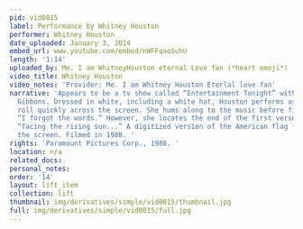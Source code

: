 ```yaml
---
pid: vid0015
label: Performance by Whitney Houston
performer: Whitney Houston
date_uploaded: January 3, 2014
embed_url: www.youtube.com/embed/nWFFqaoSuhU
length: '1:14'
uploaded_by: Me. I am WhitneyHouston eternal Love fan (*heart emoji*)
video_title: Whitney Houston
video_notes: 'Provider: Me. I am Whitney Houston Eterlal love fan'
narrative: 'Appears to be a tv show called “Entertainment Tonight” with host, Leeza
  Gibbons. Dressed in white, including a white hat, Houston performs as the credits
  roll quickly across the screen. She hums along to the music before finally saying,
  “I forgot the words.” However, she locates the end of the first verse, belting out,
  “facing the rising sun...” A digitized version of the American flag flashes across
  the screen. Filmed in 1988. '
rights: 'Paramount Pictures Corp., 1988. '
location: n/a
related_docs: 
personal_notes: 
order: '14'
layout: lift_item
collection: lift
thumbnail: img/derivatives/simple/vid0015/thumbnail.jpg
full: img/derivatives/simple/vid0015/full.jpg
---
```

